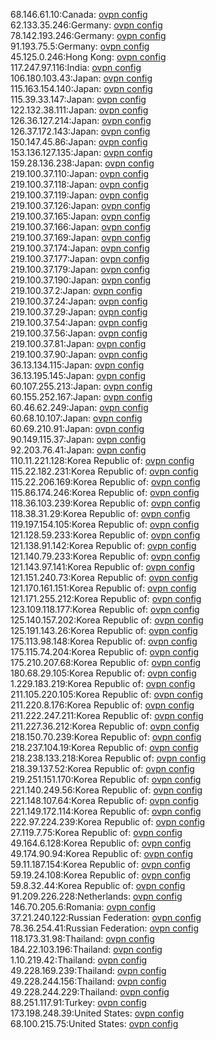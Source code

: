 68.146.61.10:Canada: [ovpn config](vpn/68_146_61_10.ovpn)  
62.133.35.246:Germany: [ovpn config](vpn/62_133_35_246.ovpn)  
78.142.193.246:Germany: [ovpn config](vpn/78_142_193_246.ovpn)  
91.193.75.5:Germany: [ovpn config](vpn/91_193_75_5.ovpn)  
45.125.0.246:Hong Kong: [ovpn config](vpn/45_125_0_246.ovpn)  
117.247.97.116:India: [ovpn config](vpn/117_247_97_116.ovpn)  
106.180.103.43:Japan: [ovpn config](vpn/106_180_103_43.ovpn)  
115.163.154.140:Japan: [ovpn config](vpn/115_163_154_140.ovpn)  
115.39.33.147:Japan: [ovpn config](vpn/115_39_33_147.ovpn)  
122.132.38.111:Japan: [ovpn config](vpn/122_132_38_111.ovpn)  
126.36.127.214:Japan: [ovpn config](vpn/126_36_127_214.ovpn)  
126.37.172.143:Japan: [ovpn config](vpn/126_37_172_143.ovpn)  
150.147.45.86:Japan: [ovpn config](vpn/150_147_45_86.ovpn)  
153.136.127.135:Japan: [ovpn config](vpn/153_136_127_135.ovpn)  
159.28.136.238:Japan: [ovpn config](vpn/159_28_136_238.ovpn)  
219.100.37.110:Japan: [ovpn config](vpn/219_100_37_110.ovpn)  
219.100.37.118:Japan: [ovpn config](vpn/219_100_37_118.ovpn)  
219.100.37.119:Japan: [ovpn config](vpn/219_100_37_119.ovpn)  
219.100.37.126:Japan: [ovpn config](vpn/219_100_37_126.ovpn)  
219.100.37.165:Japan: [ovpn config](vpn/219_100_37_165.ovpn)  
219.100.37.166:Japan: [ovpn config](vpn/219_100_37_166.ovpn)  
219.100.37.169:Japan: [ovpn config](vpn/219_100_37_169.ovpn)  
219.100.37.174:Japan: [ovpn config](vpn/219_100_37_174.ovpn)  
219.100.37.177:Japan: [ovpn config](vpn/219_100_37_177.ovpn)  
219.100.37.179:Japan: [ovpn config](vpn/219_100_37_179.ovpn)  
219.100.37.190:Japan: [ovpn config](vpn/219_100_37_190.ovpn)  
219.100.37.2:Japan: [ovpn config](vpn/219_100_37_2.ovpn)  
219.100.37.24:Japan: [ovpn config](vpn/219_100_37_24.ovpn)  
219.100.37.29:Japan: [ovpn config](vpn/219_100_37_29.ovpn)  
219.100.37.54:Japan: [ovpn config](vpn/219_100_37_54.ovpn)  
219.100.37.56:Japan: [ovpn config](vpn/219_100_37_56.ovpn)  
219.100.37.81:Japan: [ovpn config](vpn/219_100_37_81.ovpn)  
219.100.37.90:Japan: [ovpn config](vpn/219_100_37_90.ovpn)  
36.13.134.115:Japan: [ovpn config](vpn/36_13_134_115.ovpn)  
36.13.195.145:Japan: [ovpn config](vpn/36_13_195_145.ovpn)  
60.107.255.213:Japan: [ovpn config](vpn/60_107_255_213.ovpn)  
60.155.252.167:Japan: [ovpn config](vpn/60_155_252_167.ovpn)  
60.46.62.249:Japan: [ovpn config](vpn/60_46_62_249.ovpn)  
60.68.10.107:Japan: [ovpn config](vpn/60_68_10_107.ovpn)  
60.69.210.91:Japan: [ovpn config](vpn/60_69_210_91.ovpn)  
90.149.115.37:Japan: [ovpn config](vpn/90_149_115_37.ovpn)  
92.203.76.41:Japan: [ovpn config](vpn/92_203_76_41.ovpn)  
110.11.221.128:Korea Republic of: [ovpn config](vpn/110_11_221_128.ovpn)  
115.22.182.231:Korea Republic of: [ovpn config](vpn/115_22_182_231.ovpn)  
115.22.206.169:Korea Republic of: [ovpn config](vpn/115_22_206_169.ovpn)  
115.86.174.246:Korea Republic of: [ovpn config](vpn/115_86_174_246.ovpn)  
118.36.103.239:Korea Republic of: [ovpn config](vpn/118_36_103_239.ovpn)  
118.38.31.29:Korea Republic of: [ovpn config](vpn/118_38_31_29.ovpn)  
119.197.154.105:Korea Republic of: [ovpn config](vpn/119_197_154_105.ovpn)  
121.128.59.233:Korea Republic of: [ovpn config](vpn/121_128_59_233.ovpn)  
121.138.91.142:Korea Republic of: [ovpn config](vpn/121_138_91_142.ovpn)  
121.140.79.233:Korea Republic of: [ovpn config](vpn/121_140_79_233.ovpn)  
121.143.97.141:Korea Republic of: [ovpn config](vpn/121_143_97_141.ovpn)  
121.151.240.73:Korea Republic of: [ovpn config](vpn/121_151_240_73.ovpn)  
121.170.161.151:Korea Republic of: [ovpn config](vpn/121_170_161_151.ovpn)  
121.171.255.212:Korea Republic of: [ovpn config](vpn/121_171_255_212.ovpn)  
123.109.118.177:Korea Republic of: [ovpn config](vpn/123_109_118_177.ovpn)  
125.140.157.202:Korea Republic of: [ovpn config](vpn/125_140_157_202.ovpn)  
125.191.143.26:Korea Republic of: [ovpn config](vpn/125_191_143_26.ovpn)  
175.113.98.148:Korea Republic of: [ovpn config](vpn/175_113_98_148.ovpn)  
175.115.74.204:Korea Republic of: [ovpn config](vpn/175_115_74_204.ovpn)  
175.210.207.68:Korea Republic of: [ovpn config](vpn/175_210_207_68.ovpn)  
180.68.29.105:Korea Republic of: [ovpn config](vpn/180_68_29_105.ovpn)  
1.229.183.219:Korea Republic of: [ovpn config](vpn/1_229_183_219.ovpn)  
211.105.220.105:Korea Republic of: [ovpn config](vpn/211_105_220_105.ovpn)  
211.220.8.176:Korea Republic of: [ovpn config](vpn/211_220_8_176.ovpn)  
211.222.247.211:Korea Republic of: [ovpn config](vpn/211_222_247_211.ovpn)  
211.227.36.212:Korea Republic of: [ovpn config](vpn/211_227_36_212.ovpn)  
218.150.70.239:Korea Republic of: [ovpn config](vpn/218_150_70_239.ovpn)  
218.237.104.19:Korea Republic of: [ovpn config](vpn/218_237_104_19.ovpn)  
218.238.133.218:Korea Republic of: [ovpn config](vpn/218_238_133_218.ovpn)  
218.39.137.52:Korea Republic of: [ovpn config](vpn/218_39_137_52.ovpn)  
219.251.151.170:Korea Republic of: [ovpn config](vpn/219_251_151_170.ovpn)  
221.140.249.56:Korea Republic of: [ovpn config](vpn/221_140_249_56.ovpn)  
221.148.107.64:Korea Republic of: [ovpn config](vpn/221_148_107_64.ovpn)  
221.149.172.114:Korea Republic of: [ovpn config](vpn/221_149_172_114.ovpn)  
222.97.224.239:Korea Republic of: [ovpn config](vpn/222_97_224_239.ovpn)  
27.119.7.75:Korea Republic of: [ovpn config](vpn/27_119_7_75.ovpn)  
49.164.6.128:Korea Republic of: [ovpn config](vpn/49_164_6_128.ovpn)  
49.174.90.94:Korea Republic of: [ovpn config](vpn/49_174_90_94.ovpn)  
59.11.187.154:Korea Republic of: [ovpn config](vpn/59_11_187_154.ovpn)  
59.19.24.108:Korea Republic of: [ovpn config](vpn/59_19_24_108.ovpn)  
59.8.32.44:Korea Republic of: [ovpn config](vpn/59_8_32_44.ovpn)  
91.209.226.228:Netherlands: [ovpn config](vpn/91_209_226_228.ovpn)  
146.70.205.6:Romania: [ovpn config](vpn/146_70_205_6.ovpn)  
37.21.240.122:Russian Federation: [ovpn config](vpn/37_21_240_122.ovpn)  
78.36.254.41:Russian Federation: [ovpn config](vpn/78_36_254_41.ovpn)  
118.173.31.98:Thailand: [ovpn config](vpn/118_173_31_98.ovpn)  
184.22.103.196:Thailand: [ovpn config](vpn/184_22_103_196.ovpn)  
1.10.219.42:Thailand: [ovpn config](vpn/1_10_219_42.ovpn)  
49.228.169.239:Thailand: [ovpn config](vpn/49_228_169_239.ovpn)  
49.228.244.156:Thailand: [ovpn config](vpn/49_228_244_156.ovpn)  
49.228.244.229:Thailand: [ovpn config](vpn/49_228_244_229.ovpn)  
88.251.117.91:Turkey: [ovpn config](vpn/88_251_117_91.ovpn)  
173.198.248.39:United States: [ovpn config](vpn/173_198_248_39.ovpn)  
68.100.215.75:United States: [ovpn config](vpn/68_100_215_75.ovpn)  

